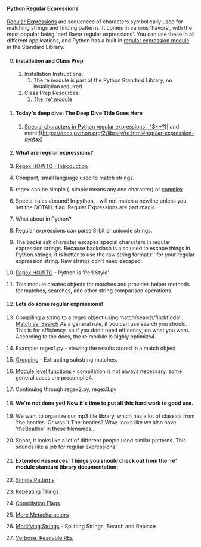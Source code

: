     
#### Python Regular Expressions   

[Regular Expressions](http://en.wikipedia.org/wiki/Regular_expression) are sequences of characters symbolically used for matching strings and finding patterns. It comes in various 'flavors', with the most popular being 'perl flavor regular expressions'. You can use these in all different applications, and Python has a built in [regular expression module](https://docs.python.org/2/library/re.html)    
 in the Standard Library.


0. #### Installation and Class Prep
    1. Installation Instructions:
        1. The re module is part of the Python Standard Library, no installation required.
    2. Class Prep Resources:
        1. [The 're' module](https://docs.python.org/2/library/re.html)    



1. #### Today's deep dive: The Deep Dive Title Goes Here

    1. [Special characters in Python regular expressions: .^$*+?\[]()| and more!](https://docs.python.org/2/library/re.html#regular-expression-syntax)


1. #### What are regular expressions?    
  1. [Regex HOWTO - Introduction](https://docs.python.org/2/howto/regex.html#regex-howto)    
  2. Compact, small language used to match strings.    
  3. regex can be simple (. simply means any one character) or [complex](http://stackoverflow.com/a/201378/1693693)    
  4. Special rules abound! In python, . will not match a newline unless you set the DOTALL flag.  Regular Expressions are part magic.

    
2. What about in Python?    
  1. Regular expressions can parse 8-bit or unicode strings.    
  2. The backslash character escapes special characters in regular expression strings. Because backslash is also used to escape things in Python strings, it is better to use the raw string format r'<str>' for your regular expression string. Raw strings don't need escaped.    
  3. [Regex HOWTO](https://docs.python.org/2/howto/regex.html#regex-howto) - Python is 'Perl Style'     
  4. This module creates objects for matches and provides helper methods for matches, searches, and other string comparison operations.    
    
    
3. #### Lets do some regular expressions!    
  1. Compiling a string to a regex object using match/search/find/findall. [Match vs. Search](https://docs.python.org/2/howto/regex.html#match-versus-search) As a general rule, if you can use search you should. This is for efficiency, so if you don't need efficency, do what you want. According to the docs, the re module is highly optimize4.    
  2. Example: regex1.py - viewing the results stored in a match object    
  3. [Grouping](https://docs.python.org/2/howto/regex.html#grouping) - Extracting substring matches.    
  4. [Module level functions](https://docs.python.org/2/howto/regex.html#module-level-functions) - compilation is not always necessary, some general cases are precompile4.    
  5. Continuing through regex2.py, regex3.py
    
4. #### We're not done yet! Now it's time to put all this hard work to good use.
  1. We want to organize our mp3 file library, which has a lot of classics from 'the beatles. Or was it The-beatles? Wow, looks like we also have 'theBeatles' in these filenames...
  2. Shoot, it looks like a lot of different people used similar patterns. This sounds like a job for regular expressions!


5. #### Extended Resources: Things you should check out from the 're' module standard library documentation:    

  1. [Simple Patterns](https://docs.python.org/2/howto/regex.html#simple-patterns)    
  2. [Repeating Things](https://docs.python.org/2/howto/regex.html#repeating-things)    
  3. [Compilation Flags](https://docs.python.org/2/howto/regex.html#compilation-flags)    
  4. [More Metacharacters](https://docs.python.org/2/howto/regex.html#more-pattern-power)    
  5. [Modifying Strings](https://docs.python.org/2/howto/regex.html#modifying-strings) - Splitting Strings, Search and Replace     
  6. [Verbose, Readable REs](https://docs.python.org/2/howto/regex.html#modifying-strings)    
    


